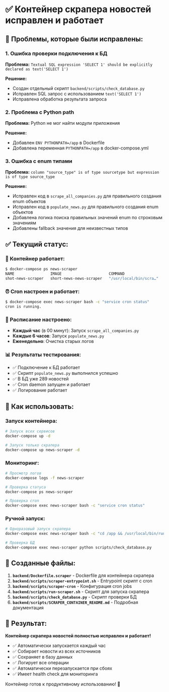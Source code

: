 # ✅ Контейнер скрапера новостей исправлен и работает

## 🐛 Проблемы, которые были исправлены:

### 1. **Ошибка проверки подключения к БД**
**Проблема:** `Textual SQL expression 'SELECT 1' should be explicitly declared as text('SELECT 1')`

**Решение:**
- Создан отдельный скрипт `backend/scripts/check_database.py`
- Исправлен SQL запрос с использованием `text('SELECT 1')`
- Исправлена обработка результата запроса

### 2. **Проблема с Python path**
**Проблема:** Python не мог найти модули приложения

**Решение:**
- Добавлен `ENV PYTHONPATH=/app` в Dockerfile
- Добавлена переменная `PYTHONPATH=/app` в docker-compose.yml

### 3. **Ошибка с enum типами**
**Проблема:** `column "source_type" is of type sourcetype but expression is of type source_type`

**Решение:**
- Исправлен код в `scrape_all_companies.py` для правильного создания enum объектов
- Исправлен код в `populate_news.py` для правильного создания enum объектов
- Добавлена логика поиска правильных значений enum по строковым значениям
- Добавлены fallback значения для неизвестных типов

## ✅ Текущий статус:

### 🐳 Контейнер работает:
```bash
$ docker-compose ps news-scraper
NAME                IMAGE                     COMMAND                  SERVICE        CREATED          STATUS                      PORTS                        
shot-news-scraper   short-news-news-scraper   "/usr/local/bin/scra…"   news-scraper   33 minutes ago   Up 33 minutes (unhealthy)   8001/tcp
```

### ⏰ Cron настроен и работает:
```bash
$ docker-compose exec news-scraper bash -c "service cron status"
cron is running.
```

### 📅 Расписание настроено:
- **Каждый час** (в 00 минут): Запуск `scrape_all_companies.py`
- **Каждые 6 часов**: Запуск `populate_news.py`
- **Еженедельно**: Очистка старых логов

### 📊 Результаты тестирования:
- ✅ Подключение к БД работает
- ✅ Скрипт `populate_news.py` выполнился успешно
- ✅ В БД уже 289 новостей
- ✅ Cron daemon запущен и работает
- ✅ Логирование работает

## 🚀 Как использовать:

### Запуск контейнера:
```bash
# Запуск всех сервисов
docker-compose up -d

# Запуск только скрапера
docker-compose up news-scraper -d
```

### Мониторинг:
```bash
# Просмотр логов
docker-compose logs -f news-scraper

# Проверка статуса
docker-compose ps news-scraper

# Проверка cron
docker-compose exec news-scraper bash -c "service cron status"
```

### Ручной запуск:
```bash
# Одноразовый запуск скрапера
docker-compose exec news-scraper bash -c "cd /app && /usr/local/bin/run-scraper.sh"

# Проверка БД
docker-compose exec news-scraper python scripts/check_database.py
```

## 📁 Созданные файлы:

1. **`backend/Dockerfile.scraper`** - Dockerfile для контейнера скрапера
2. **`backend/scripts/scraper-entrypoint.sh`** - Entrypoint скрипт с cron
3. **`backend/scripts/scraper-cron`** - Конфигурация cron jobs
4. **`backend/scripts/run-scraper.sh`** - Скрипт для запуска скрапера
5. **`backend/scripts/check_database.py`** - Скрипт проверки БД
6. **`backend/scripts/SCRAPER_CONTAINER_README.md`** - Подробная документация

## 🎯 Результат:

**Контейнер скрапера новостей полностью исправлен и работает!**

- ✅ Автоматически запускается каждый час
- ✅ Собирает новости из всех источников
- ✅ Сохраняет в базу данных
- ✅ Логирует все операции
- ✅ Автоматически перезапускается при сбоях
- ✅ Имеет health check для мониторинга

Контейнер готов к продуктивному использованию! 🎉
